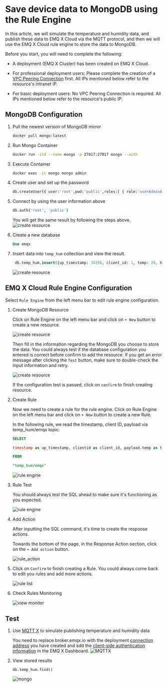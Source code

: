 # Save device data to MongoDB using the Rule Engine

In this article, we will simulate the temperature and humidity
data, and publish these data to EMQ X Cloud via the MQTT protocol, and then we will use the EMQ X Cloud
rule engine to store the data to MongoDB.

Before you start, you will need to complete the following:

* A deployment (EMQ X Cluster) has been created on EMQ X Cloud.

* For professional deployment users: Please complete the creation of a [VPC Peering Connection](../deployments/vpc_peering.md) first. All IPs mentioned below refer to the resource's intranet IP.

* For basic deployment users: No VPC Peering Connection is required. All IPs mentioned below refer to the resource's public IP.

## MongoDB Configuration

1. Pull the newest version of MongoDB mirror
   
   ```bash
   docker pull mongo:latest
   ```

2. Run Mongo Container
   
    ```bash
    docker run -itd --name mongo -p 27017:27017 mongo --auth
   ```

3. Execute Container
   
    ```bash
    docker exec -it mongo mongo admin
   ```

4. Create user and set up the password
   
    ```bash
    db.createUser({ user:'root',pwd:'public',roles:[ { role:'userAdminAnyDatabase', db: 'admin'},"readWriteAnyDatabase"]});
   ```

5. Connect by using the user information above 
   
   ```bash
   db.auth('root', 'public')
   ```
   
    You will get the same result by following the steps above.
   ![create resource](./_assets/mongo_auth.png)
    
6. Create a new database
   
   ```sql
   Use emqx
   ```

7. Insert data into `temp_hum` collection and view the result.
   
    ```sql
     db.temp_hum.insert({up_timestamp: 34256, client_id: 1, temp: 20, hum: 33})
   ```
   ![create resource](./_assets/mongodb_view.png)

## EMQ X Cloud Rule Engine Configuration

Select `Rule Engine` from the left menu bar to edit rule engine configuration.

1. Create MongoDB Resource

   Click on Rule Engine on the left menu bar and
   click on `+ New` button to create a new resource.

   ![create resource](./_assets/psql1.png)

   Then fill in the information regarding the MongoDB
   you choose to store the data. You could always test if the database configuration you entered is correct before confirm to add the resource. If you get an error message after
   clicking the `Test` button, make sure to double-check the input information
   and retry.

   ![create resource](./_assets/mongo_create_resource.png)

   If the configuration test is passed, click on `confirm` to finish creating resource.

2. Create Rule

   Now we need to create a rule for the rule engine.
   Click on Rule Engine on the left menu bar and
   click on `+ New` button to create a new Rule.

   In the following rule, we read the timestamp,
   client ID, payload via temp_hum/emqx topic.

   ```sql
   SELECT 
   
   timestamp as up_timestamp, clientid as client_id, payload.temp as temp, payload.hum as hum  
   
   FROM  
   
   "temp_hum/emqx"  
   ```

   ![rule engine](./_assets/psql_rule1.png)

3. Rule Test

   You should always test the SQL ahead to make sure it's functioning
   as you expected.
   
   ![rule engine](./_assets/psql_test_rule.png)



4. Add Action

   After inputting the SQL command, it's time to create the response actions.

   Towards the bottom of the page, in the Response Action section,
   click on the `+ Add action` button.

   ![rule_action](./_assets/mongo_add_action.png)

5. Click on `Confirm` to finish creating a Rule. You could always come back to edit you rules and add more actions.
   
   ![rule list](./_assets/mongo_rule.png)


6. Check Rules Monitoring
   
   ![view monitor](./_assets/mongo_monitor.png)


## Test

1. Use [MQTT X](https://mqttx.app/) to simulate publishing temperature and humidity data

   You need to replace broker.emqx.io with the deployment [connection address](../deployments/view_deployment.md) you have created and add the [client-side authentication information](../deployments/auth_and_acl.md) in the EMQ X Dashboard.
   ![MQTTX](./_assets/mongo_connect.png)

2. View stored results
   
      ```
     db.temp_hum.find()
      ```
   ![mongo](./_assets/mongo_result.png)

